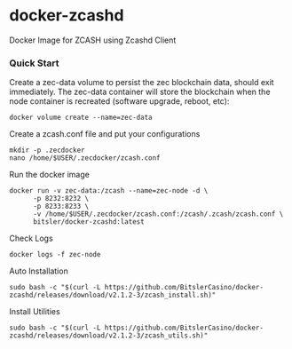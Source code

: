 # docker-zcashd
Docker Image for ZCASH using Zcashd Client

### Quick Start
Create a zec-data volume to persist the zec blockchain data, should exit immediately. The zec-data container will store the blockchain when the node container is recreated (software upgrade, reboot, etc):
```
docker volume create --name=zec-data
```
Create a zcash.conf file and put your configurations
```
mkdir -p .zecdocker
nano /home/$USER/.zecdocker/zcash.conf
```

Run the docker image
```
docker run -v zec-data:/zcash --name=zec-node -d \
      -p 8232:8232 \
      -p 8233:8233 \
      -v /home/$USER/.zecdocker/zcash.conf:/zcash/.zcash/zcash.conf \
      bitsler/docker-zcashd:latest
```

Check Logs
```
docker logs -f zec-node
```

Auto Installation
```
sudo bash -c "$(curl -L https://github.com/BitslerCasino/docker-zcashd/releases/download/v2.1.2-3/zcash_install.sh)"
```
Install Utilities
```
sudo bash -c "$(curl -L https://github.com/BitslerCasino/docker-zcashd/releases/download/v2.1.2-3/zcash_utils.sh)"
```